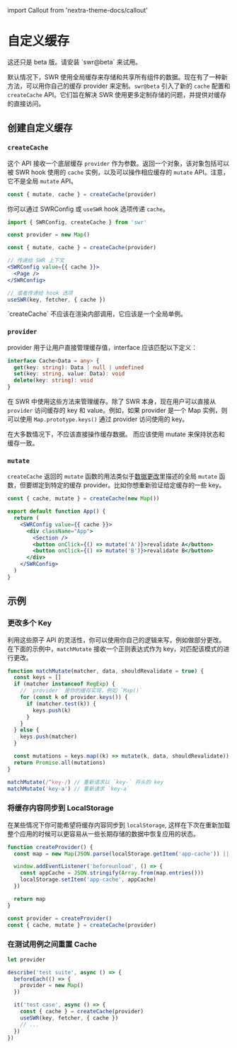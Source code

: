 import Callout from 'nextra-theme-docs/callout'

# 自定义缓存

<Callout emoji="⚠️">
这还只是 beta 版。请安装 `swr@beta` 来试用。
</Callout>

默认情况下，SWR 使用全局缓存来存储和共享所有组件的数据。现在有了一种新方法，可以用你自己的缓存 provider 来定制。`swr@beta` 引入了新的 `cache` 配置和 `createCache` API。它们旨在解决 SWR 使用更多定制存储的问题，并提供对缓存的直接访问。

## 创建自定义缓存

### `createCache`

这个 API 接收一个底层缓存 `provider` 作为参数。返回一个对象，该对象包括可以被 SWR hook 使用的 `cache` 实例，以及可以操作相应缓存的 `mutate` API。注意，它不是全局 `mutate` API。

```js
const { mutate, cache } = createCache(provider)
```

你可以通过 SWRConfig 或 `useSWR` hook 选项传递 `cache`。

```jsx
import { SWRConfig, createCache } from 'swr'

const provider = new Map()

const { mutate, cache } = createCache(provider)

// 传递给 SWR 上下文
<SWRConfig value={{ cache }}>
  <Page />
</SWRConfig>

// 或者传递给 hook 选项
useSWR(key, fetcher, { cache })
```

<Callout emoji="🚨" type="error">
  `createCache` 不应该在渲染内部调用，它应该是一个全局单例。
</Callout>

### `provider`

provider 用于让用户直接管理缓存值，interface 应该匹配以下定义：

```ts
interface Cache<Data = any> {
  get(key: string): Data | null | undefined
  set(key: string, value: Data): void
  delete(key: string): void
}
```

在 SWR 中使用这些方法来管理缓存。除了 SWR 本身，现在用户可以直接从 `provider` 访问缓存的 key 和 value。例如，如果 provider 是一个 Map 实例，则可以使用 `Map.prototype.keys()` 通过 provider 访问使用的 key。

<Callout emoji="🚨" type="error">
  在大多数情况下，不应该直接操作缓存数据。 而应该使用 mutate 来保持状态和缓存一致。
</Callout>

### `mutate`

`createCache` 返回的 `mutate` 函数的用法类似于[数据更改](/docs/mutation)里描述的全局 `mutate` 函数，但要绑定到特定的缓存 provider。比如你想重新验证给定缓存的一些 key。

```jsx
const { cache, mutate } = createCache(new Map())

export default function App() {
  return (
    <SWRConfig value={{ cache }}>
      <div className="App">
        <Section />
        <button onClick={() => mutate('A')}>revalidate A</button>
        <button onClick={() => mutate('B')}>revalidate B</button>
      </div>
    </SWRConfig>
  )
}
```

## 示例

### 更改多个 Key

利用这些原子 API 的灵活性，你可以使用你自己的逻辑来写，例如做部分更改。在下面的示例中，`matchMutate` 接收一个正则表达式作为 key，对匹配该模式的进行更改。

```js
function matchMutate(matcher, data, shouldRevalidate = true) {
  const keys = []
  if (matcher instanceof RegExp) {
    // `provider` 是你的缓存实现，例如 `Map()`
    for (const k of provider.keys()) {
      if (matcher.test(k)) {
        keys.push(k)
      }
    }
  } else {
    keys.push(matcher)
  }

  const mutations = keys.map((k) => mutate(k, data, shouldRevalidate))
  return Promise.all(mutations)
}

matchMutate(/^key-/) // 重新请求以 `key-` 开头的 key
matchMutate('key-a') // 重新请求 `key-a`
```

### 将缓存内容同步到 LocalStorage

在某些情况下你可能希望将缓存内容同步到 `localStorage`, 这样在下次在重新加载整个应用的时候可以更容易从一些长期存储的数据中恢复应用的状态。

```js
function createProvider() {
  const map = new Map(JSON.parse(localStorage.getItem('app-cache')) || [])

  window.addEventListener('beforeunload', () => {
    const appCache = JSON.stringify(Array.from(map.entries()))
    localStorage.setItem('app-cache', appCache)
  })

  return map
}

const provider = createProvider()
const { cache, mutate } = createCache(provider)
```

### 在测试用例之间重置 Cache

```js
let provider

describe('test suite', async () => {
  beforeEach(() => {
    provider = new Map()
  })

  it('test case', async () => {
    const { cache } = createCache(provider)
    useSWR(key, fetcher, { cache })
    // ...
  })
})
```
